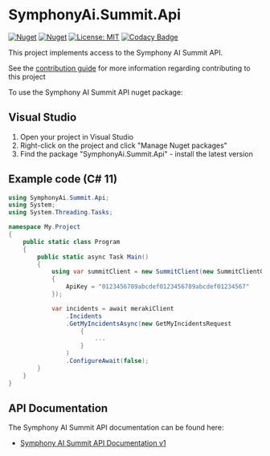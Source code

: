 # SymphonyAi.Summit.Api

[![Nuget](https://img.shields.io/nuget/v/SymphonyAi.Summit.Api)](https://www.nuget.org/packages/SymphonyAi.Summit.Api/)
[![Nuget](https://img.shields.io/nuget/dt/SymphonyAi.Summit.Api)](https://www.nuget.org/packages/SymphonyAi.Summit.Api/)
[![License: MIT](https://img.shields.io/badge/License-MIT-yellow.svg)](https://opensource.org/licenses/MIT)
[![Codacy Badge](https://app.codacy.com/project/badge/Grade/962e948e6c054870ad95ebc6191cd144)](https://www.codacy.com/gh/panoramicdata/SymphonyAi.Summit.Api/dashboard?utm_source=github.com&amp;utm_medium=referral&amp;utm_content=panoramicdata/SymphonyAi.Summit.Api&amp;utm_campaign=Badge_Grade)

This project implements access to the Symphony AI Summit API.

See the [contribution guide](CONTRIBUTING.md) for more information regarding contributing to this project

To use the Symphony AI Summit API nuget package:

## Visual Studio

1. Open your project in Visual Studio
1. Right-click on the project and click "Manage Nuget packages"
1. Find the package "SymphonyAi.Summit.Api" - install the latest version

## Example code (C# 11)

``` C#
using SymphonyAi.Summit.Api;
using System;
using System.Threading.Tasks;

namespace My.Project
{
	public static class Program
	{
		public static async Task Main()
		{
			using var summitClient = new SummitClient(new SummitClientOptions
			{
				ApiKey = "0123456789abcdef0123456789abcdef01234567"
			});

			var incidents = await merakiClient
				.Incidents
				.GetMyIncidentsAsync(new GetMyIncidentsRequest
					{
						...
					}
				)
				.ConfigureAwait(false);
		}
	}
}
```

## API Documentation

The Symphony AI Summit API documentation can be found here:

- [Symphony AI Summit API Documentation v1](https://docs.symphonysummitai.com/display/DS/SummitAI+API+Docs)
